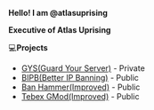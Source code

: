 
**Hello! I am @atlasuprising**

**Executive of Atlas Uprising**

💻**Projects**

 - [GYS(Guard Your Server)](gys.gg) - Private
 - [BIPB(Better IP Banning)](https://github.com/Atlas-Uprising/bipb) - Public
 - [Ban Hammer(Improved)](https://github.com/Atlas-Uprising/Ban-Hammer) - Public
 - [Tebex GMod(Improved)](https://github.com/Atlas-Uprising/Tebex-Gmod) - Public

